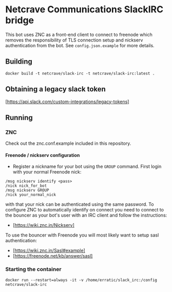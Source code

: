 # Netcrave Communications SlackIRC bridge 

This bot uses ZNC as a front-end client to connect to freenode which removes the responsibility 
of TLS connection setup and nickserv authentication from the bot. See `config.json.example` for
more details.

## Building 

`docker build -t netcrave/slack-irc -t netcrave/slack-irc:latest .`

## Obtaining a legacy slack token 
[https://api.slack.com/custom-integrations/legacy-tokens]

## Running 

### ZNC 
Check out the znc.conf.example included in this repository. 

#### Freenode / nickserv configuration 

- Register a nickname for your bot using the `GROUP` command. First login with your normal Freenode nick:

```
/msg nickserv identify <pass>
/nick nick_for_bot 
/msg nickserv GROUP
/nick your_normal_nick
```
with that your nick can be authenticated using the same password. To configure ZNC to automatically identify on connect you need to connect to the bouncer as your bot's user with an IRC client and follow the instructions: 

- [https://wiki.znc.in/Nickserv]

To use the bouncer with Freenode you will most likely want to setup sasl authentication: 
- [https://wiki.znc.in/Sasl#example]
- [https://freenode.net/kb/answer/sasl]

### Starting the container
`docker run --restart=always -it -v /home/erratic/slack_irc:/config netcrave/slack-irc`

